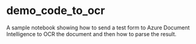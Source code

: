 # demo_code_to_ocr
A sample notebook showing how to send a test form to Azure Document Intelligence to OCR the document and then how to parse the result.
